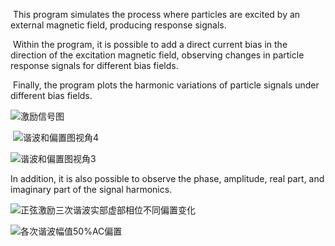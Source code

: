 ​        This program simulates the process where particles are excited by an external magnetic field, producing response signals.    

​        Within the program, it is possible to add a direct current bias in the direction of the excitation magnetic field, observing changes in particle response signals for different bias fields. 

​	Finally, the program plots the harmonic variations of particle signals under different bias fields.

![激励信号图](E:\23121110600\01code\MPI_Simulation\signal_analysis\signal_encoding_Exercise_3\out_figure\正弦激励\激励信号图.jpg)

​	    ![谐波和偏置图视角4](E:\23121110600\01code\MPI_Simulation\signal_analysis\signal_encoding_Exercise_3\out_figure\正弦激励\谐波和偏置图视角4.jpg)  

![谐波和偏置图视角3](E:\23121110600\01code\MPI_Simulation\signal_analysis\signal_encoding_Exercise_3\out_figure\正弦激励\谐波和偏置图视角3.jpg)

  

 In addition, it is also possible to observe the phase, amplitude, real part, and imaginary part of the signal harmonics.

![正弦激励三次谐波实部虚部相位不同偏置变化](E:\23121110600\01code\MPI_Simulation\signal_analysis\signal_encoding_Exercise_3\out_figure\正弦激励\正弦激励三次谐波实部虚部相位不同偏置变化.jpg)

![各次谐波幅值50%AC偏置](E:\23121110600\01code\MPI_Simulation\signal_analysis\signal_encoding_Exercise_3\out_figure\正弦激励\各次谐波幅值50%AC偏置.jpg)

